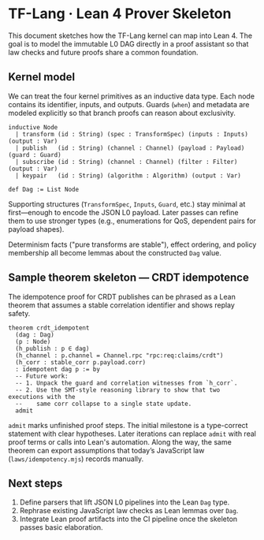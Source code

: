 # TF-Lang · Lean 4 Prover Skeleton

This document sketches how the TF-Lang kernel can map into Lean 4. The goal is to
model the immutable L0 DAG directly in a proof assistant so that law checks and
future proofs share a common foundation.

## Kernel model

We can treat the four kernel primitives as an inductive data type. Each node
contains its identifier, inputs, and outputs. Guards (`when`) and metadata are
modeled explicitly so that branch proofs can reason about exclusivity.

```lean
inductive Node
  | transform (id : String) (spec : TransformSpec) (inputs : Inputs) (output : Var)
  | publish   (id : String) (channel : Channel) (payload : Payload) (guard : Guard)
  | subscribe (id : String) (channel : Channel) (filter : Filter) (output : Var)
  | keypair   (id : String) (algorithm : Algorithm) (output : Var)

def Dag := List Node
```

Supporting structures (`TransformSpec`, `Inputs`, `Guard`, etc.) stay minimal at
first—enough to encode the JSON L0 payload. Later passes can refine them to use
stronger types (e.g., enumerations for QoS, dependent pairs for payload shapes).

Determinism facts ("pure transforms are stable"), effect ordering, and policy
membership all become lemmas about the constructed `Dag` value.

## Sample theorem skeleton — CRDT idempotence

The idempotence proof for CRDT publishes can be phrased as a Lean theorem that
assumes a stable correlation identifier and shows replay safety.

```lean
theorem crdt_idempotent
  (dag : Dag)
  (p : Node)
  (h_publish : p ∈ dag)
  (h_channel : p.channel = Channel.rpc "rpc:req:claims/crdt")
  (h_corr : stable_corr p.payload.corr)
  : idempotent dag p := by
  -- Future work:
  -- 1. Unpack the guard and correlation witnesses from `h_corr`.
  -- 2. Use the SMT-style reasoning library to show that two executions with the
  --    same corr collapse to a single state update.
  admit
```

`admit` marks unfinished proof steps. The initial milestone is a type-correct
statement with clear hypotheses. Later iterations can replace `admit` with real
proof terms or calls into Lean's automation. Along the way, the same theorem can
export assumptions that today’s JavaScript law (`laws/idempotency.mjs`) records
manually.

## Next steps

1. Define parsers that lift JSON L0 pipelines into the Lean `Dag` type.
2. Rephrase existing JavaScript law checks as Lean lemmas over `Dag`.
3. Integrate Lean proof artifacts into the CI pipeline once the skeleton passes
   basic elaboration.
